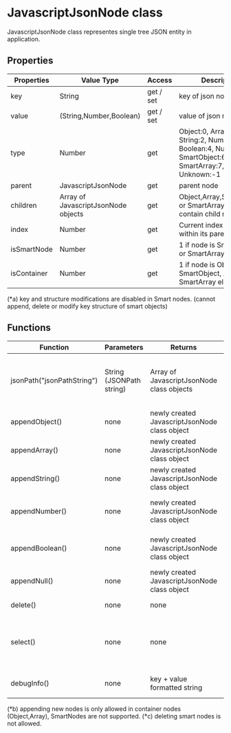 # JavascriptJsonNode class

JavascriptJsonNode class representes single tree JSON entity in application. 

## Properties

| Properties | Value Type | Access | Description |
| --- | --- | --- | --- |
| key | String | get / set | key of json node. (*a) |
| value | (String,Number,Boolean) |  get / set | value of json node |
| type | Number | get | Object:0, Array:1, String:2, Number:3, Boolean:4, Null: 5, SmartObject:6, SmartArray:7, Unknown:-1|
| parent | JavascriptJsonNode | get | parent node |
| children | Array of JavascriptJsonNode objects | get | Object,Array,SmartObject or SmartArray nodes can contain child nodes.|
| index | Number | get | Current index of node within its parent node | 
| isSmartNode | Number | get | 1 if node is SmartObject or SmartArray else 0 |
| isContainer | Number | get | 1 if node is Object, SmartObject, Array, SmartArray else 0 |

(*a) key and structure modifications are disabled in Smart nodes. (cannot append, delete or modify key structure of smart objects)

## Functions
| Function | Parameters | Returns | Description |
| --- | --- | --- | --- |
| jsonPath("jsonPathString") | String (JSONPath string) | Array of JavascriptJsonNode class objects | Use to filter and return nodes using JSONPath querries |
| appendObject() | none | newly created JavascriptJsonNode class object | appends new Object node (*b) |
| appendArray() | none | newly created JavascriptJsonNode class object | appends new Array node (*b) |
| appendString() | none | newly created JavascriptJsonNode class object | appends new String node (*b) |
| appendNumber() | none | newly created JavascriptJsonNode class object | appends new Number node (*b) |
| appendBoolean() | none | newly created JavascriptJsonNode class object | appends new Boolean node (*b) |
| appendNull() | none | newly created JavascriptJsonNode class object | appends new Null node (*b) |
| delete() | none | none | deletes node (*c)|
| select() | none | none | upon operation finishes, node will be selected in UI |
| debugInfo() | none | key + value formatted string | prints basic information about node |





(*b) appending new nodes is only allowed in container nodes (Object,Array), SmartNodes are not supported.
(*c) deleting smart nodes is not allowed.

